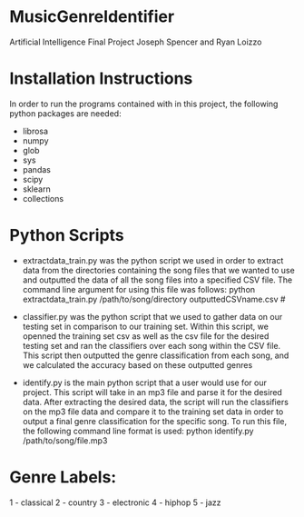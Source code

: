 # MusicGenreIdentifier
Artificial Intelligence Final Project
Joseph Spencer and Ryan Loizzo

# Installation Instructions
In order to run the programs contained with in this project, the following python packages are needed:
- librosa
- numpy
- glob
- sys
- pandas
- scipy
- sklearn
- collections

# Python Scripts
- extractdata_train.py was the python script we used in order to extract data from the directories containing the song files that we wanted to use and outputted the data of all the song files into a specified CSV file. The command line argument for using this file was follows: python extractdata_train.py /path/to/song/directory outputtedCSVname.csv #

- classifier.py was the python script that we used to gather data on our testing set in comparison to our training set. Within this script, we openned the training set csv as well as the csv file for the desired testing set and ran the classifiers over each song within the CSV file. This script then outputted the genre classification from each song, and we calculated the accuracy based on these outputted genres

- identify.py is the main python script that a user would use for our project. This script will take in an mp3 file and parse it for the desired data. After extracting the desired data, the script will run the classifiers on the mp3 file data and compare it to the training set data in order to output a final genre classification for the specific song. To run this file, the following command line format is used: python identify.py /path/to/song/file.mp3

# Genre Labels:
1 - classical
2 - country
3 - electronic
4 - hiphop
5 - jazz
